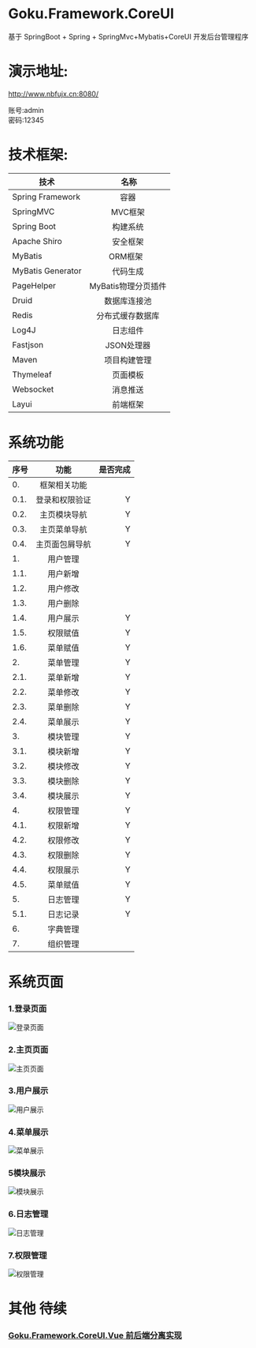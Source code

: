 # Goku.Framework.CoreUI
基于 SpringBoot + Spring + SpringMvc+Mybatis+CoreUI 开发后台管理程序

# 演示地址:

http://www.nbfujx.cn:8080/</br>

账号:admin</br>
密码:12345

# 技术框架:
| **技术** |  **名称**| 
| ------   |:------:|
| Spring Framework | 容器  |
| SpringMVC | MVC框架  |
| Spring Boot|构建系统|
| Apache Shiro | 安全框架  |
| MyBatis | ORM框架  |
| MyBatis Generator | 代码生成  |
| PageHelper | MyBatis物理分页插件  |
| Druid | 数据库连接池  | 
| Redis | 分布式缓存数据库  |
| Log4J | 日志组件  | 
| Fastjson |JSON处理器|
| Maven | 项目构建管理  |
| Thymeleaf| 页面模板  |
| Websocket| 消息推送 |
| Layui| 前端框架 |

# 系统功能
| **序号** | **功能** | **是否完成**|
| ------------- |:-------------:| -------------:|
|0.|框架相关功能|
|0.1.|登录和权限验证|Y|
|0.2.|主页模块导航|Y|
|0.3.|主页菜单导航|Y|
|0.4.|主页面包屑导航|Y|
|1.|用户管理||
|1.1.|用户新增||
|1.2.|用户修改||
|1.3.|用户删除||
|1.4.|用户展示|Y|
|1.5.|权限赋值|Y|
|1.6.|菜单赋值|Y|
|2.|菜单管理|Y|
|2.1.|菜单新增|Y|
|2.2.|菜单修改|Y|
|2.3.|菜单删除|Y|
|2.4.|菜单展示|Y|
|3.|模块管理|Y|
|3.1.|模块新增|Y|
|3.2.|模块修改|Y|
|3.3.|模块删除|Y|
|3.4.|模块展示|Y|
|4.|权限管理|Y|
|4.1.|权限新增|Y|
|4.2.|权限修改|Y|
|4.3.|权限删除|Y|
|4.4.|权限展示|Y|
|4.5.|菜单赋值|Y|
|5.|日志管理|Y|
|5.1.|日志记录|Y|
|6.|字典管理||
|7.|组织管理||


# 系统页面
### 1.登录页面
![登录页面](http://images.cnblogs.com/cnblogs_com/nbfujx/1146065/o_TIM%e6%88%aa%e5%9b%be20180111092442.png)
### 2.主页页面
![主页页面](http://images.cnblogs.com/cnblogs_com/nbfujx/1146065/o_TIM%e6%88%aa%e5%9b%be20180111092512.png)
### 3.用户展示
![用户展示](http://images.cnblogs.com/cnblogs_com/nbfujx/1146065/o_TIM%e6%88%aa%e5%9b%be20180111092521.png)
### 4.菜单展示
![菜单展示](http://images.cnblogs.com/cnblogs_com/nbfujx/1146065/o_TIM%E6%88%AA%E5%9B%BE20180111092458.png)
### 5模块展示
![模块展示](http://images.cnblogs.com/cnblogs_com/nbfujx/1146065/o_TIM%E6%88%AA%E5%9B%BE20180112133002.png)
### 6.日志管理
![日志管理](http://images.cnblogs.com/cnblogs_com/nbfujx/1146065/o_QQ%e6%88%aa%e5%9b%be20180117203022.png)
### 7.权限管理
![权限管理](http://images.cnblogs.com/cnblogs_com/nbfujx/1146065/o_QQ%e6%88%aa%e5%9b%be20180123210224.jpg)


# 其他 待续
### [Goku.Framework.CoreUI.Vue 前后端分离实现](https://gitee.com/nbfujx/Goku.Framework.CoreUI.Vue) </br>
